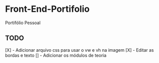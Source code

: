 # Front-End-Portifolio
Portifólio Pessoal

## TODO

[X] - Adicionar arquivo css para usar o vw e vh na imagem
[X] - Editar as bordas e texto
[] - Adicionar os módulos de teoria